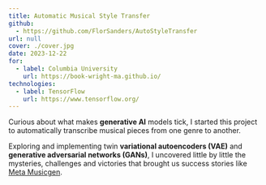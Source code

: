 ```yaml
---
title: Automatic Musical Style Transfer
github:
  - https://github.com/FlorSanders/AutoStyleTransfer
url: null
cover: ./cover.jpg
date: 2023-12-22
for:
  - label: Columbia University
    url: https://book-wright-ma.github.io/
technologies:
  - label: TensorFlow
    url: https://www.tensorflow.org/
---
```


Curious about what makes **generative AI** models tick, I started this project to automatically transcribe musical pieces from one genre to another.

Exploring and implementing twin **variational autoencoders (VAE)** and **generative adversarial networks (GANs)**,
I uncovered little by little the mysteries, challenges and victories that brought us success stories like [Meta Musicgen](https://audiocraft.metademolab.com/musicgen.html).
